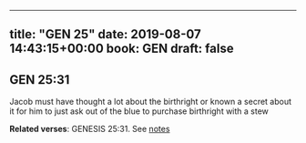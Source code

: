 
---
title: "GEN 25"
date: 2019-08-07 14:43:15+00:00
book: GEN
draft: false
---

## GEN 25:31

Jacob must have thought a lot about the birthright or known a secret about it for him to just ask out of the blue to purchase birthright with a stew

**Related verses**: GENESIS 25:31. See [notes](https://my.bible.com/notes/3225696573263176631)

